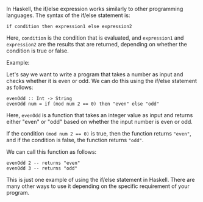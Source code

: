 In Haskell, the if/else expression works similarly to other programming languages. The syntax of the if/else statement is:

```
if condition then expression1 else expression2
```

Here, `condition` is the condition that is evaluated, and `expression1` and `expression2` are the results that are returned, depending on whether the condition is true or false.

Example:

Let's say we want to write a program that takes a number as input and checks whether it is even or odd. We can do this using the if/else statement as follows:

```
evenOdd :: Int -> String
evenOdd num = if (mod num 2 == 0) then "even" else "odd"
```

Here, `evenOdd` is a function that takes an integer value as input and returns either "even" or "odd" based on whether the input number is even or odd. 

If the condition `(mod num 2 == 0)` is true, then the function returns `"even"`, and if the condition is false, the function returns `"odd"`.

We can call this function as follows:

```
evenOdd 2 -- returns "even"
evenOdd 3 -- returns "odd"
```

This is just one example of using the if/else statement in Haskell. There are many other ways to use it depending on the specific requirement of your program.